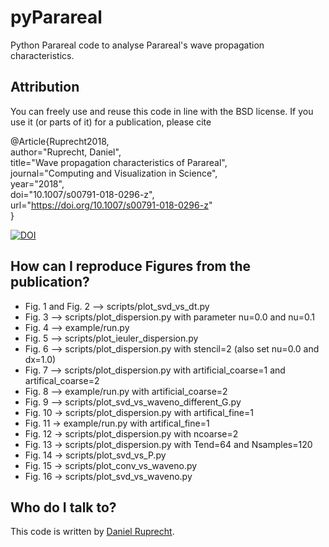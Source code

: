 pyParareal
============

Python Parareal code to analyse Parareal's wave propagation characteristics.

Attribution
-----------
You can freely use and reuse this code in line with the BSD license. 
If you use it (or parts of it) for a publication, please cite

@Article{Ruprecht2018,  
author="Ruprecht, Daniel",  
title="Wave propagation characteristics of Parareal",  
journal="Computing and Visualization in Science",  
year="2018",  
doi="10.1007/s00791-018-0296-z",  
url="https://doi.org/10.1007/s00791-018-0296-z"  
}

[![DOI](https://zenodo.org/badge/DOI/10.5281/zenodo.1012274.svg)](https://doi.org/10.5281/zenodo.1012274)

How can I reproduce Figures from the publication?
-----------------

 - Fig. 1 and Fig. 2 --> scripts/plot_svd_vs_dt.py
 - Fig. 3 --> scripts/plot_dispersion.py with parameter nu=0.0 and nu=0.1
 - Fig. 4 --> example/run.py
 - Fig. 5 --> scripts/plot_ieuler_dispersion.py
 - Fig. 6 --> scripts/plot_dispersion.py with stencil=2 (also set nu=0.0 and dx=1.0)
 - Fig. 7 --> scripts/plot_dispersion.py with artificial_coarse=1 and artifical_coarse=2
 - Fig. 8 --> example/run.py with artificial_coarse=2
 - Fig. 9 --> scripts/plot_svd_vs_waveno_different_G.py
 - Fig. 10 -> scripts/plot_dispersion.py with artifical_fine=1
 - Fig. 11 -> example/run.py with artifical_fine=1
 - Fig. 12 -> scripts/plot_dispersion.py with ncoarse=2
 - Fig. 13 -> scripts/plot_dispersion.py with Tend=64 and Nsamples=120
 - Fig. 14 -> scripts/plot_svd_vs_P.py
 - Fig. 15 -> scripts/plot_conv_vs_waveno.py
 - Fig. 16 -> scripts/plot_svd_vs_waveno.py 


Who do I talk to?
-----------------

This code is written by [Daniel Ruprecht](http://www.parallelintime.org/groups/leeds.html).
